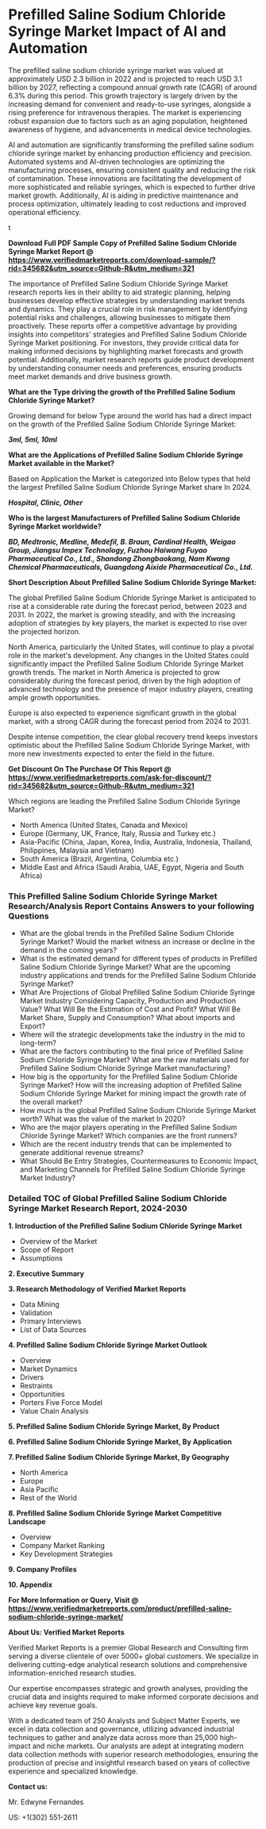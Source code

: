 <meta name="title" content="Global Prefilled Saline Sodium Chloride Syringe Market Impact of AI and Automation"><meta name="description" content="The prefilled saline sodium chloride syringe market was valued at approximately USD 2.3 billion in 2022 and is projected to reach USD 3.1 billion by 2027, reflecting a"><meta name="title" content="Prefilled Saline Sodium Chloride Syringe Market Size, Share, Scope, Trends, Growth, Opportunities, Analysis, Forecast"><h1>Prefilled Saline Sodium Chloride Syringe Market Impact of AI and Automation</h1><p>The prefilled saline sodium chloride syringe market was valued at approximately USD 2.3 billion in 2022 and is projected to reach USD 3.1 billion by 2027, reflecting a compound annual growth rate (CAGR) of around 6.3% during this period. This growth trajectory is largely driven by the increasing demand for convenient and ready-to-use syringes, alongside a rising preference for intravenous therapies. The market is experiencing robust expansion due to factors such as an aging population, heightened awareness of hygiene, and advancements in medical device technologies.</p><p>AI and automation are significantly transforming the prefilled saline sodium chloride syringe market by enhancing production efficiency and precision. Automated systems and AI-driven technologies are optimizing the manufacturing processes, ensuring consistent quality and reducing the risk of contamination. These innovations are facilitating the development of more sophisticated and reliable syringes, which is expected to further drive market growth. Additionally, AI is aiding in predictive maintenance and process optimization, ultimately leading to cost reductions and improved operational efficiency.</p>t</p><p id="" class=""><strong>Download Full PDF Sample Copy of Prefilled Saline Sodium Chloride Syringe Market Report @ <a href="https://www.verifiedmarketreports.com/download-sample/?rid=345682&utm_source=Github-R&utm_medium=321" target="_blank">https://www.verifiedmarketreports.com/download-sample/?rid=345682&utm_source=Github-R&utm_medium=321</a></strong></p><p>The importance of&nbsp;Prefilled Saline Sodium Chloride Syringe Market research reports lies in their ability to aid strategic planning, helping businesses develop effective strategies by understanding market trends and dynamics. They play a crucial role in risk management by identifying potential risks and challenges, allowing businesses to mitigate them proactively. These reports offer a competitive advantage by providing insights into competitors' strategies and Prefilled Saline Sodium Chloride Syringe Market positioning. For investors, they provide critical data for making informed decisions by highlighting market forecasts and growth potential. Additionally, market research reports guide product development by understanding consumer needs and preferences, ensuring products meet market demands and drive business growth.</p><p><strong>What are the&nbsp;Type driving the growth of the Prefilled Saline Sodium Chloride Syringe Market?</strong></p><p id="" class="">Growing demand for below Type around the world has had a direct impact on the growth of the Prefilled Saline Sodium Chloride Syringe Market:</p><em><strong>3ml, 5ml, 10ml</strong></em></p><strong>What are the&nbsp;Applications&nbsp;of Prefilled Saline Sodium Chloride Syringe Market available in the Market?</strong></p><p id="" class="">Based on Application the Market is categorized into Below types that held the largest Prefilled Saline Sodium Chloride Syringe Market share In 2024.</p><em><strong>Hospital, Clinic, Other</strong></em></p><strong>Who is the largest Manufacturers of Prefilled Saline Sodium Chloride Syringe Market worldwide?</strong></p><p><em><strong>BD, Medtronic, Medline, Medefil, B. Braun, Cardinal Health, Weigao Group, Jiangsu Impex Technology, Fuzhou Haiwang Fuyao Pharmaceutical Co., Ltd., Shandong Zhongbaokang, Nam Kwang Chemical Pharmaceuticals, Guangdong Aixide Pharmaceutical Co., Ltd.</strong></em></p><p id="" class=""><strong>Short Description About Prefilled Saline Sodium Chloride Syringe Market:</strong></p><p>The global Prefilled Saline Sodium Chloride Syringe Market is anticipated to rise at a considerable rate during the forecast period, between 2023 and 2031. In 2022, the market is growing steadily, and with the increasing adoption of strategies by key players, the market is expected to rise over the projected horizon.</p><p>North America, particularly the United States, will continue to play a pivotal role in the market's development. Any changes in the United States could significantly impact the Prefilled Saline Sodium Chloride Syringe Market growth trends. The market in North America is projected to grow considerably during the forecast period, driven by the high adoption of advanced technology and the presence of major industry players, creating ample growth opportunities.</p><p>Europe is also expected to experience significant growth in the global market, with a strong CAGR during the forecast period from 2024 to 2031.</p><p>Despite intense competition, the clear global recovery trend keeps investors optimistic about the Prefilled Saline Sodium Chloride Syringe Market, with more new investments expected to enter the field in the future.</p><p id="" class=""><strong>Get Discount On The Purchase Of This Report @ <a href="https://www.verifiedmarketreports.com/ask-for-discount/?rid=345682&utm_source=Github-R&utm_medium=321" target="_blank">https://www.verifiedmarketreports.com/ask-for-discount/?rid=345682&utm_source=Github-R&utm_medium=321</a></strong></p>Which regions are leading the Prefilled Saline Sodium Chloride Syringe Market?</p><ul><li>North America (United States, Canada and Mexico)</li><li>Europe (Germany, UK, France, Italy, Russia and Turkey etc.)</li><li>Asia-Pacific (China, Japan, Korea, India, Australia, Indonesia, Thailand, Philippines, Malaysia and Vietnam)</li><li>South America (Brazil, Argentina, Columbia etc.)</li><li>Middle East and Africa (Saudi Arabia, UAE, Egypt, Nigeria and South Africa)</li></ul><h3 id="" class="">This Prefilled Saline Sodium Chloride Syringe Market Research/Analysis Report Contains Answers to your following Questions</h3><ul><li>What are the global trends in the Prefilled Saline Sodium Chloride Syringe Market? Would the market witness an increase or decline in the demand in the coming years?</li><li>What is the estimated demand for different types of products in Prefilled Saline Sodium Chloride Syringe Market? What are the upcoming industry applications and trends for the Prefilled Saline Sodium Chloride Syringe Market?</li><li>What Are Projections of Global Prefilled Saline Sodium Chloride Syringe Market Industry Considering Capacity, Production and Production Value? What Will Be the Estimation of Cost and Profit? What Will Be Market Share, Supply and Consumption? What about imports and Export?</li><li>Where will the strategic developments take the industry in the mid to long-term?</li><li>What are the factors contributing to the final price of Prefilled Saline Sodium Chloride Syringe Market? What are the raw materials used for Prefilled Saline Sodium Chloride Syringe Market manufacturing?</li><li>How big is the opportunity for the Prefilled Saline Sodium Chloride Syringe Market? How will the increasing adoption of Prefilled Saline Sodium Chloride Syringe Market for mining impact the growth rate of the overall market?</li><li>How much is the global Prefilled Saline Sodium Chloride Syringe Market worth? What was the value of the market In 2020?</li><li>Who are the major players operating in the Prefilled Saline Sodium Chloride Syringe Market? Which companies are the front runners?</li><li>Which are the recent industry trends that can be implemented to generate additional revenue streams?</li><li>What Should Be Entry Strategies, Countermeasures to Economic Impact, and Marketing Channels for Prefilled Saline Sodium Chloride Syringe Market Industry?</li></ul><h3 id="" class="">Detailed TOC of Global Prefilled Saline Sodium Chloride Syringe Market Research Report, 2024-2030</h3><p id="" class=""><strong>1. Introduction of the Prefilled Saline Sodium Chloride Syringe Market</strong></p><ul><li>Overview of the Market</li><li>Scope of Report</li><li>Assumptions</li></ul><p id="" class=""><strong>2. Executive Summary</strong></p><p id="" class=""><strong>3. Research Methodology of Verified Market Reports</strong></p><ul><li>Data Mining</li><li>Validation</li><li>Primary Interviews</li><li>List of Data Sources</li></ul><p id="" class=""><strong>4. Prefilled Saline Sodium Chloride Syringe Market Outlook</strong></p><ul><li>Overview</li><li>Market Dynamics</li><li>Drivers</li><li>Restraints</li><li>Opportunities</li><li>Porters Five Force Model</li><li>Value Chain Analysis</li></ul><p id="" class=""><strong>5. Prefilled Saline Sodium Chloride Syringe Market, By Product</strong></p><p id="" class=""><strong>6. Prefilled Saline Sodium Chloride Syringe Market, By Application</strong></p><p id="" class=""><strong>7. Prefilled Saline Sodium Chloride Syringe Market, By Geography</strong></p><ul><li>North America</li><li>Europe</li><li>Asia Pacific</li><li>Rest of the World</li></ul><p id="" class=""><strong>8. Prefilled Saline Sodium Chloride Syringe Market Competitive Landscape</strong></p><ul><li>Overview</li><li>Company Market Ranking</li><li>Key Development Strategies</li></ul><p id="" class=""><strong>9. Company Profiles</strong></p><p id="" class=""><strong>10. Appendix</strong></p><p id="" class=""><strong>For More Information or Query, Visit @ <a href="https://www.verifiedmarketreports.com/product/prefilled-saline-sodium-chloride-syringe-market/" target="_blank">https://www.verifiedmarketreports.com/product/prefilled-saline-sodium-chloride-syringe-market/</a></strong></p><p id="" class=""><strong>About Us: Verified Market Reports</strong></p><p id="" class="">Verified Market Reports is a premier Global Research and Consulting firm serving a diverse clientele of over 5000+ global customers. We specialize in delivering cutting-edge analytical research solutions and comprehensive information-enriched research studies.</p><p id="" class="">Our expertise encompasses strategic and growth analyses, providing the crucial data and insights required to make informed corporate decisions and achieve key revenue goals.</p><p id="" class="">With a dedicated team of 250 Analysts and Subject Matter Experts, we excel in data collection and governance, utilizing advanced industrial techniques to gather and analyze data across more than 25,000 high-impact and niche markets. Our analysts are adept at integrating modern data collection methods with superior research methodologies, ensuring the production of precise and insightful research based on years of collective experience and specialized knowledge.</p><p id="" class=""><strong>Contact us:</strong></p><p id="" class="">Mr. Edwyne Fernandes</p><p id="" class="">US: +1(302) 551-2611</p>
